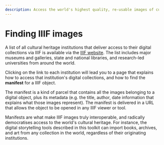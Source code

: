 ```yaml
---
description: Access the world's highest quality, re-usable images of cultural heritage
---
```


# Finding IIIF images

A list of all cultural heritage institutions that deliver access to their digital collections via IIIF is available via the [IIIF website](https://iiif.io/guides/finding\_resources/). The list includes major museums and galleries, state and national libraries, and research-led universities from around the world.

Clicking on the link to each institution will lead you to a page that explains how to access that institution's digital collections, and how to find the **manifest** for a IIIF object.&#x20;

The manifest is a kind of parcel that contains all the images belonging to a digital object, plus its metadata (e.g. the title, author, date information that explains what those images represent). The manifest is delivered in a URL that allows the object to be opened in any IIIF viewer or tool.

Manifests are what make IIIF images truly interoperable, and radically democratises access to the world's cultural heritage. For instance, the digital storytelling tools described in this toolkit can import books, archives, and art from any collection in the world, regardless of their originating institutions.
